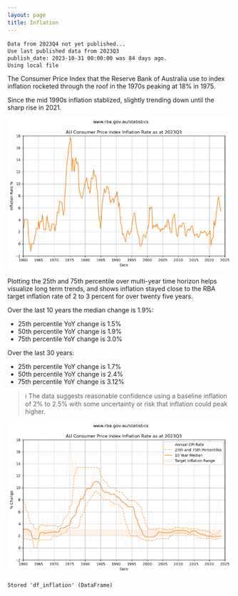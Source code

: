 ```yaml
---
layout: page
title: Inflation
---
```


    Data from 2023Q4 not yet published...
    Use last published data from 2023Q3
    publish_date: 2023-10-31 00:00:00 was 84 days ago.
    Using local file


The Consumer Price Index that the Reserve Bank of Australia use to index inflation rocketed through the roof in the 1970s peaking at 18% in 1975. 

Since the mid 1990s inflation stablized, slightly trending down until the sharp rise in 2021.


    
![png](images/inflation2_6_0.png)
    


Plotting the 25th and 75th percentile over multi-year time horizon helps visualize long term trends, and shows inflation stayed close to the RBA target inflation rate of 2 to 3 percent for over twenty five years.



Over the last 10 years the median change is 1.9%:
- 25th percentile YoY change is 1.5%
- 50th percentile YoY change is 1.9%
- 75th percentile YoY change is 3.0%

Over the last 30 years:
- 25th percentile YoY change is 1.7%
- 50th percentile YoY change is 2.4%
- 75th percentile YoY change is 3.12%



> ℹ The data suggests reasonable confidence using a baseline inflation of 2% to 2.5% with some uncertainty or risk that inflation could peak higher.


    
![png](images/inflation2_10_0.png)
    


    Stored 'df_inflation' (DataFrame)

